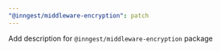 ```yaml
---
"@inngest/middleware-encryption": patch
---
```


Add description for `@inngest/middleware-encryption` package
